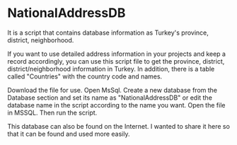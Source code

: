# NationalAddressDB
It is a script that contains database information as Turkey's province, district, neighborhood.

If you want to use detailed address information in your projects and keep a record accordingly, you can use this script file to get the province, district, district/neighborhood information in Turkey. In addition, there is a table called "Countries" with the country code and names.

Download the file for use. Open MsSql. Create a new database from the Database section and set its name as "NationalAddressDB" or edit the database name in the script according to the name you want. Open the file in MSSQL. Then run the script.

This database can also be found on the Internet. I wanted to share it here so that it can be found and used more easily.
